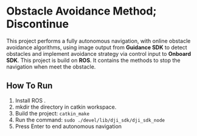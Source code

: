 # Obstacle Avoidance Method; Discontinue

This project performs a fully autonomous navigation, with online obstacle avoidance algorithms, using image output from **Guidance SDK** to detect obstacles and implement avoidance strategy via control input to **Onboard SDK**. This project is build on **ROS**. It contains the methods to stop the navigation when meet the obstacle.

## How To Run

1. Install ROS .
2. mkdir the directory in catkin workspace.
3. Build the project: `catkin_make`
4. Run the command: `sudo ./devel/lib/dji_sdk/dji_sdk_node`
5. Press Enter to end autonomous navigation

